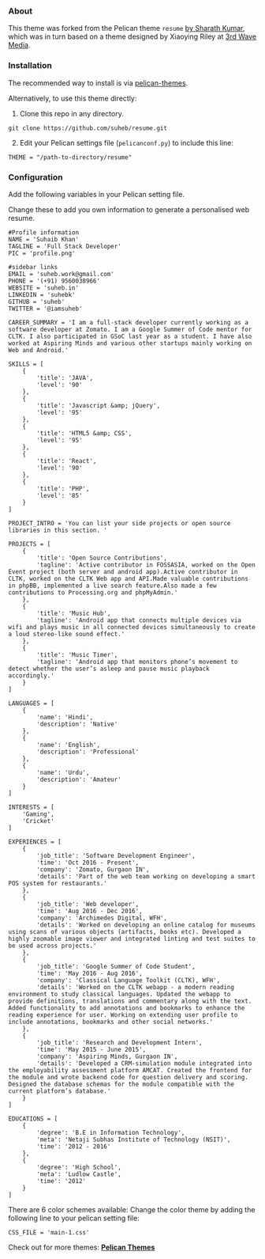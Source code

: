 ### About

This theme was forked from the Pelican theme `resume` [by Sharath Kumar](https://github.com/suheb/resume), which was in turn based on a theme designed by Xiaoying Riley at [3rd Wave Media](http://themes.3rdwavemedia.com/).

### Installation

The recommended way to install is via [pelican-themes](https://github.com/getpelican/pelican-themes).

Alternatively, to use this theme directly:
1. Clone this repo in any directory.
```
git clone https://github.com/suheb/resume.git
```
2. Edit your Pelican settings file (`pelicanconf.py`) to include this line:
```
THEME = "/path-to-directory/resume"
```

### Configuration

Add the following variables in your Pelican setting file.

Change these to add you own information to generate a personalised web resume.
```
#Profile information
NAME = 'Suhaib Khan'
TAGLINE = 'Full Stack Developer'
PIC = 'profile.png'

#sidebar links
EMAIL = 'suheb.work@gmail.com'
PHONE = '(+91) 9560038966'
WEBSITE = 'suheb.in'
LINKEDIN = 'suhebk'
GITHUB = 'suheb'
TWITTER = '@iamsuheb'

CAREER_SUMMARY = 'I am a full-stack developer currently working as a software developer at Zomato. I am a Google Summer of Code mentor for CLTK. I also participated in GSoC last year as a student. I have also worked at Aspiring Minds and various other startups mainly working on Web and Android.'

SKILLS = [
	{
		'title': 'JAVA',
   		'level': '90'
   	},
  	{
  		'title': 'Javascript &amp; jQuery',
   		'level': '95'
   	},
    {
  		'title': 'HTML5 &amp; CSS',
  		'level': '95'
  	},
  	{
  		'title': 'React',
  		'level': '90'
  	},
  	{
  		'title': 'PHP',
  		'level': '85'
  	}
]

PROJECT_INTRO = 'You can list your side projects or open source libraries in this section. '

PROJECTS = [
	{
		'title': 'Open Source Contributions',
		'tagline': 'Active contributor in FOSSASIA, worked on the Open Event project (both server and android app).Active contributor in CLTK, worked on the CLTK Web app and API.Made valuable contributions in phpBB, implemented a live search feature.Also made a few contributions to Processing.org and phpMyAdmin.'
	},
	{
		'title': 'Music Hub',
		'tagline': 'Android app that connects multiple devices via wifi and plays music in all connected devices simultaneously to create a loud stereo-like sound effect.'
	},
	{
		'title': 'Music Timer',
		'tagline': 'Android app that monitors phone’s movement to detect whether the user’s asleep and pause music playback accordingly.'
	}
]

LANGUAGES = [
	{
		'name': 'Hindi',
		'description': 'Native'
	},
	{
		'name': 'English',
		'description': 'Professional'
	},
	{
		'name': 'Urdu',
		'description': 'Amateur'
	}
]

INTERESTS = [
	'Gaming',
	'Cricket'
]

EXPERIENCES = [
	{
		'job_title': 'Software Development Engineer',
		'time': 'Oct 2016 - Present',
		'company': 'Zomato, Gurgaon IN',
		'details': 'Part of the web team working on developing a smart POS system for restaurants.'	
	},
	{
		'job_title': 'Web developer',
		'time': 'Aug 2016 - Dec 2016',
		'company': 'Archimedes Digital, WFH',
		'details': 'Worked on developing an online catalog for museums using scans of various objects (artifacts, books etc). Developed a highly zoomable image viewer and integrated linting and test suites to be used across projects.'
	},
	{
		'job_title': 'Google Summer of Code Student',
		'time': 'May 2016 - Aug 2016',
		'company': 'Classical Language Toolkit (CLTK), WFH',
		'details': 'Worked on the CLTK webapp - a modern reading environment to study classical languages. Updated the webapp to provide definitions, translations and commentary along with the text. Added functionality to add annotations and bookmarks to enhance the reading experience for user. Working on extending user profile to include annotations, bookmarks and other social networks.'	
	},
	{
		'job_title': 'Research and Development Intern',
		'time': 'May 2015 - June 2015',
		'company': 'Aspiring Minds, Gurgaon IN',
		'details': 'Developed a CRM-simulation module integrated into the employability assessment platform AMCAT. Created the frontend for the module and wrote backend code for question delivery and scoring. Designed the database schemas for the module compatible with the current platform’s database.'
	}
]

EDUCATIONS = [
	{
		'degree': 'B.E in Information Technology',
		'meta': 'Netaji Subhas Institute of Technology (NSIT)',
		'time': '2012 - 2016'
	},
	{
		'degree': 'High School',
		'meta': 'Ludlow Castle',
		'time': '2012'
	}
]
```

There are 6 color schemes available:
Change the color theme by adding the following line to your pelican setting file:
```
CSS_FILE = 'main-1.css'
```

Check out for more themes: [**Pelican Themes**](http://www.pelicanthemes.com)
